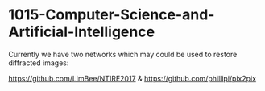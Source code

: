 # 1015-Computer-Science-and-Artificial-Intelligence

Currently we have two networks which may could be used to restore diffracted images:

https://github.com/LimBee/NTIRE2017 & https://github.com/phillipi/pix2pix
